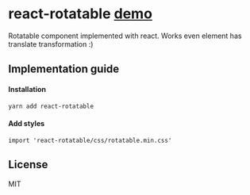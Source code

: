 react-rotatable [demo](https://pjarmalavicius.github.io/react-rotatable/)
=========================

Rotatable component implemented with react. Works even element has translate transformation :)

## Implementation guide

#### Installation

`yarn add react-rotatable`

#### Add styles

`import 'react-rotatable/css/rotatable.min.css'`

## License

MIT
